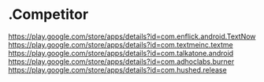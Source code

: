 # .Competitor
https://play.google.com/store/apps/details?id=com.enflick.android.TextNow https://play.google.com/store/apps/details?id=com.textmeinc.textme https://play.google.com/store/apps/details?id=com.talkatone.android https://play.google.com/store/apps/details?id=com.adhoclabs.burner https://play.google.com/store/apps/details?id=com.hushed.release 
